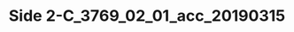 ---
layout: item
title: Side 2-C_3769_02_01_acc_20190315
manifest_name: side-2-c_3769_02_01_acc_20190315
---